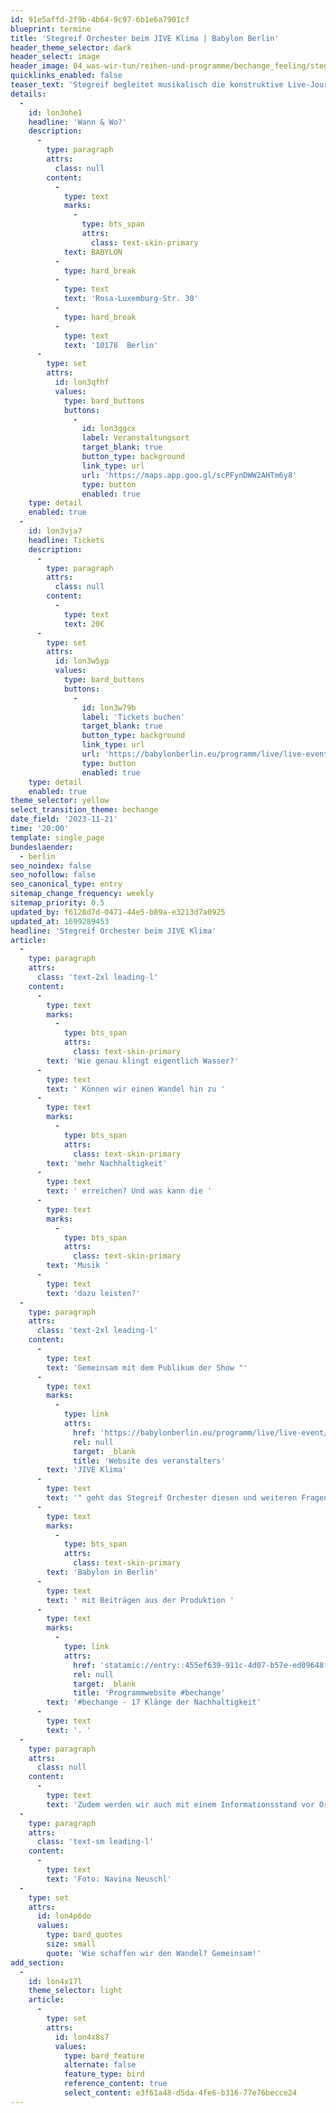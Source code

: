 ```yaml
---
id: 91e5affd-2f9b-4b64-9c97-6b1e6a7901cf
blueprint: termine
title: 'Stegreif Orchester beim JIVE Klima | Babylon Berlin'
header_theme_selector: dark
header_select: image
header_image: 04_was-wir-tun/reihen-und-programme/bechange_feeling/stegreif-bechange_feeling_bad-kissingen-(c)-navina-neuschl-0825.jpg
quicklinks_enabled: false
teaser_text: 'Stegreif begleitet musikalisch die konstruktive Live-Journalismus-Show "JIVE Klima" im Babylon in Berlin mit Beiträgen aus der Produktion #bechange - 17 Klänge der Nachhaltigkeit.'
details:
  -
    id: lon3ohe1
    headline: 'Wann & Wo?'
    description:
      -
        type: paragraph
        attrs:
          class: null
        content:
          -
            type: text
            marks:
              -
                type: bts_span
                attrs:
                  class: text-skin-primary
            text: BABYLON
          -
            type: hard_break
          -
            type: text
            text: 'Rosa-Luxemburg-Str. 30'
          -
            type: hard_break
          -
            type: text
            text: '10178  Berlin'
      -
        type: set
        attrs:
          id: lon3qfhf
          values:
            type: bard_buttons
            buttons:
              -
                id: lon3qgcx
                label: Veranstaltungsort
                target_blank: true
                button_type: background
                link_type: url
                url: 'https://maps.app.goo.gl/scPFynDWW2AHTm6y8'
                type: button
                enabled: true
    type: detail
    enabled: true
  -
    id: lon3vja7
    headline: Tickets
    description:
      -
        type: paragraph
        attrs:
          class: null
        content:
          -
            type: text
            text: 20€
      -
        type: set
        attrs:
          id: lon3w5yp
          values:
            type: bard_buttons
            buttons:
              -
                id: lon3w79b
                label: 'Tickets buchen'
                target_blank: true
                button_type: background
                link_type: url
                url: 'https://babylonberlin.eu/programm/live/live-event/6368-jive-klima-die-konstruktive-live-journalismus-show'
                type: button
                enabled: true
    type: detail
    enabled: true
theme_selector: yellow
select_transition_theme: bechange
date_field: '2023-11-21'
time: '20:00'
template: single_page
bundeslaender:
  - berlin
seo_noindex: false
seo_nofollow: false
seo_canonical_type: entry
sitemap_change_frequency: weekly
sitemap_priority: 0.5
updated_by: f6128d7d-0471-44e5-b89a-e3213d7a0925
updated_at: 1699289453
headline: 'Stegreif Orchester beim JIVE Klima'
article:
  -
    type: paragraph
    attrs:
      class: 'text-2xl leading-l'
    content:
      -
        type: text
        marks:
          -
            type: bts_span
            attrs:
              class: text-skin-primary
        text: 'Wie genau klingt eigentlich Wasser?'
      -
        type: text
        text: ' Können wir einen Wandel hin zu '
      -
        type: text
        marks:
          -
            type: bts_span
            attrs:
              class: text-skin-primary
        text: 'mehr Nachhaltigkeit'
      -
        type: text
        text: ' erreichen? Und was kann die '
      -
        type: text
        marks:
          -
            type: bts_span
            attrs:
              class: text-skin-primary
        text: 'Musik '
      -
        type: text
        text: 'dazu leisten?'
  -
    type: paragraph
    attrs:
      class: 'text-2xl leading-l'
    content:
      -
        type: text
        text: 'Gemeinsam mit dem Publikum der Show "'
      -
        type: text
        marks:
          -
            type: link
            attrs:
              href: 'https://babylonberlin.eu/programm/live/live-event/6368-jive-klima-die-konstruktive-live-journalismus-show'
              rel: null
              target: _blank
              title: 'Website des veranstalters'
        text: 'JIVE Klima'
      -
        type: text
        text: '" geht das Stegreif Orchester diesen und weiteren Fragen nach. Das Ensemble begleitet musikalisch die konstruktive Live-Journalismus-Show im '
      -
        type: text
        marks:
          -
            type: bts_span
            attrs:
              class: text-skin-primary
        text: 'Babylon in Berlin'
      -
        type: text
        text: ' mit Beiträgen aus der Produktion '
      -
        type: text
        marks:
          -
            type: link
            attrs:
              href: 'statamic://entry::455ef639-911c-4d07-b57e-ed09648ff5e3'
              rel: null
              target: _blank
              title: 'Programmwebsite #bechange'
        text: '#bechange - 17 Klänge der Nachhaltigkeit'
      -
        type: text
        text: '. '
  -
    type: paragraph
    attrs:
      class: null
    content:
      -
        type: text
        text: 'Zudem werden wir auch mit einem Informationsstand vor Ort sein und freuen uns sehr auf einen regen Austausch über Nachhaltigkeit, Journalismus oder natürlich Musik.'
  -
    type: paragraph
    attrs:
      class: 'text-sm leading-l'
    content:
      -
        type: text
        text: 'Foto: Navina Neuschl'
  -
    type: set
    attrs:
      id: lon4p6do
      values:
        type: bard_quotes
        size: small
        quote: 'Wie schaffen wir den Wandel? Gemeinsam!'
add_section:
  -
    id: lon4x17l
    theme_selector: light
    article:
      -
        type: set
        attrs:
          id: lon4x8s7
          values:
            type: bard_feature
            alternate: false
            feature_type: bird
            reference_content: true
            select_content: e3f61a48-d5da-4fe6-b316-77e76becce24
---
```

